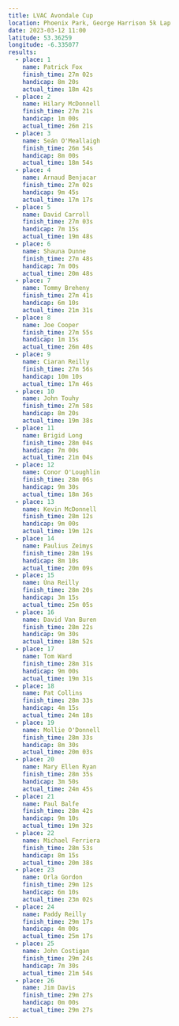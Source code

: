 ```yaml
---
title: LVAC Avondale Cup
location: Phoenix Park, George Harrison 5k Lap
date: 2023-03-12 11:00
latitude: 53.36259
longitude: -6.335077
results:
  - place: 1
    name: Patrick Fox
    finish_time: 27m 02s
    handicap: 8m 20s
    actual_time: 18m 42s
  - place: 2
    name: Hilary McDonnell 
    finish_time: 27m 21s
    handicap: 1m 00s
    actual_time: 26m 21s
  - place: 3
    name: Seán O'Meallaigh
    finish_time: 26m 54s
    handicap: 8m 00s
    actual_time: 18m 54s
  - place: 4
    name: Arnaud Benjacar
    finish_time: 27m 02s
    handicap: 9m 45s
    actual_time: 17m 17s
  - place: 5
    name: David Carroll
    finish_time: 27m 03s
    handicap: 7m 15s
    actual_time: 19m 48s
  - place: 6
    name: Shauna Dunne
    finish_time: 27m 48s
    handicap: 7m 00s
    actual_time: 20m 48s
  - place: 7
    name: Tommy Breheny
    finish_time: 27m 41s
    handicap: 6m 10s
    actual_time: 21m 31s
  - place: 8
    name: Joe Cooper
    finish_time: 27m 55s
    handicap: 1m 15s
    actual_time: 26m 40s
  - place: 9
    name: Ciaran Reilly
    finish_time: 27m 56s
    handicap: 10m 10s
    actual_time: 17m 46s
  - place: 10
    name: John Touhy
    finish_time: 27m 58s
    handicap: 8m 20s
    actual_time: 19m 38s
  - place: 11
    name: Brigid Long
    finish_time: 28m 04s
    handicap: 7m 00s
    actual_time: 21m 04s
  - place: 12
    name: Conor O'Loughlin
    finish_time: 28m 06s
    handicap: 9m 30s
    actual_time: 18m 36s
  - place: 13
    name: Kevin McDonnell
    finish_time: 28m 12s
    handicap: 9m 00s
    actual_time: 19m 12s
  - place: 14
    name: Paulius Zeimys
    finish_time: 28m 19s
    handicap: 8m 10s
    actual_time: 20m 09s
  - place: 15
    name: Úna Reilly
    finish_time: 28m 20s
    handicap: 3m 15s
    actual_time: 25m 05s
  - place: 16
    name: David Van Buren
    finish_time: 28m 22s
    handicap: 9m 30s
    actual_time: 18m 52s
  - place: 17
    name: Tom Ward
    finish_time: 28m 31s
    handicap: 9m 00s
    actual_time: 19m 31s
  - place: 18
    name: Pat Collins
    finish_time: 28m 33s
    handicap: 4m 15s
    actual_time: 24m 18s
  - place: 19
    name: Mollie O'Donnell
    finish_time: 28m 33s
    handicap: 8m 30s
    actual_time: 20m 03s
  - place: 20
    name: Mary Ellen Ryan
    finish_time: 28m 35s
    handicap: 3m 50s
    actual_time: 24m 45s
  - place: 21
    name: Paul Balfe
    finish_time: 28m 42s
    handicap: 9m 10s
    actual_time: 19m 32s
  - place: 22
    name: Michael Ferriera
    finish_time: 28m 53s
    handicap: 8m 15s
    actual_time: 20m 38s
  - place: 23
    name: Orla Gordon
    finish_time: 29m 12s
    handicap: 6m 10s
    actual_time: 23m 02s
  - place: 24
    name: Paddy Reilly
    finish_time: 29m 17s
    handicap: 4m 00s
    actual_time: 25m 17s
  - place: 25
    name: John Costigan
    finish_time: 29m 24s
    handicap: 7m 30s
    actual_time: 21m 54s
  - place: 26
    name: Jim Davis
    finish_time: 29m 27s
    handicap: 0m 00s
    actual_time: 29m 27s
---
```

